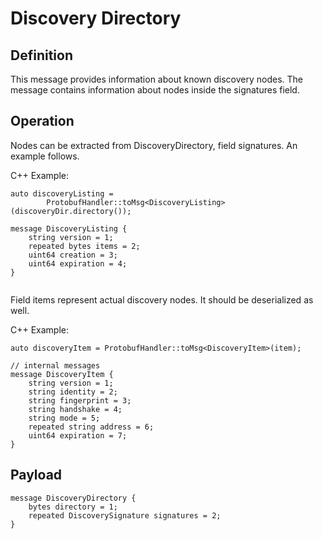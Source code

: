 # Discovery Directory

## Definition
This message provides information about known discovery nodes. The message contains information about nodes inside the signatures field. 

        
## Operation
Nodes can be extracted from DiscoveryDirectory, field signatures. An example follows.

C++ Example:  
```
auto discoveryListing =
        ProtobufHandler::toMsg<DiscoveryListing>(discoveryDir.directory());
        
message DiscoveryListing {
    string version = 1;
    repeated bytes items = 2;
    uint64 creation = 3;
    uint64 expiration = 4;
}
        
```
Field items represent actual discovery nodes. It should be deserialized as well.

C++ Example:  

```
auto discoveryItem = ProtobufHandler::toMsg<DiscoveryItem>(item);

// internal messages
message DiscoveryItem {
    string version = 1;
    string identity = 2;
    string fingerprint = 3;
    string handshake = 4;
    string mode = 5;
    repeated string address = 6;
    uint64 expiration = 7;
}
```

## Payload

```
message DiscoveryDirectory {
    bytes directory = 1;
    repeated DiscoverySignature signatures = 2;
}
```
